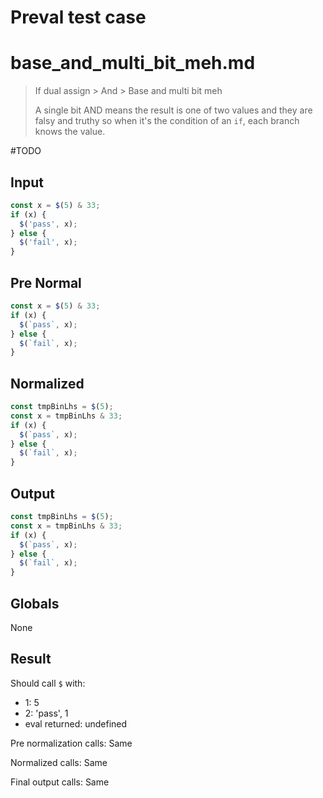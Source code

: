 # Preval test case

# base_and_multi_bit_meh.md

> If dual assign > And > Base and multi bit meh
>
> A single bit AND means the result is one of two values and they are falsy and truthy so when it's the condition of an `if`, each branch knows the value.

#TODO

## Input

`````js filename=intro
const x = $(5) & 33;
if (x) {
  $('pass', x);
} else {
  $('fail', x);
}
`````

## Pre Normal

`````js filename=intro
const x = $(5) & 33;
if (x) {
  $(`pass`, x);
} else {
  $(`fail`, x);
}
`````

## Normalized

`````js filename=intro
const tmpBinLhs = $(5);
const x = tmpBinLhs & 33;
if (x) {
  $(`pass`, x);
} else {
  $(`fail`, x);
}
`````

## Output

`````js filename=intro
const tmpBinLhs = $(5);
const x = tmpBinLhs & 33;
if (x) {
  $(`pass`, x);
} else {
  $(`fail`, x);
}
`````

## Globals

None

## Result

Should call `$` with:
 - 1: 5
 - 2: 'pass', 1
 - eval returned: undefined

Pre normalization calls: Same

Normalized calls: Same

Final output calls: Same
